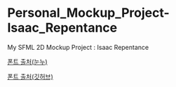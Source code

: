 # Personal_Mockup_Project-Isaac_Repentance
 My SFML 2D Mockup Project : Isaac Repentance

[폰트 출처(눈누)](https://noonnu.cc/font_page/619)

[폰트 출처(깃허브)](https://ranolp.github.io/dalmoori-font/#download)
